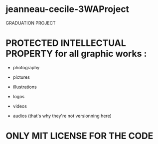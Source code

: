 # jeanneau-cecile-3WAProject
GRADUATION PROJECT

# PROTECTED INTELLECTUAL PROPERTY for all graphic works :
- photography
* pictures
- illustrations 
* logos 
- videos
* audios
(that's why they're not versionning here)


# ONLY MIT LICENSE FOR THE CODE

